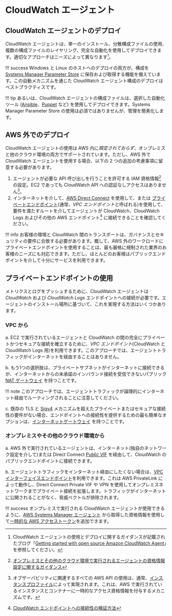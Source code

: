 # CloudWatch エージェント

## CloudWatch エージェントのデプロイ

CloudWatch エージェントは、単一のインストール、分散構成ファイルの使用、複数の構成ファイルのレイヤリング、完全な自動化を使用してデプロイできます。適切なアプローチはニーズによって異なります[^1]。

!!! success
	Windows と Linux のホストへのデプロイの両方が、構成を [Systems Manager Parameter Store](https://docs.aws.amazon.com/AmazonCloudWatch/latest/monitoring/install-CloudWatch-Agent-on-EC2-Instance-fleet.html) に保存および取得する機能を備えています。この自動メカニズムを通じた CloudWatch エージェント構成のデプロイはベストプラクティスです。

!!! tip
	あるいは、CloudWatch エージェントの構成ファイルは、選択した自動化ツール ([Ansible](https://www.ansible.com)、[Puppet](https://puppet.com) など) を使用してデプロイできます。Systems Manager Parameter Store の使用は必須ではありませんが、管理を簡素化します。

## AWS 外でのデプロイ

CloudWatch エージェントの使用は AWS 内に*限定されておらず*、オンプレミスと他のクラウド環境の両方でサポートされています。ただし、AWS 外で CloudWatch エージェントを使用する場合、以下の 2 つの追加の考慮事項に留意する必要があります。

1. エージェントが必要な API 呼び出しを行うことを許可する IAM 資格情報[^2] の設定。EC2 であっても CloudWatch API への認証なしアクセスはありません[^5]。
2. インターネットを介して、[AWS Direct Connect](https://aws.amazon.com/directconnect/) を使用して、または [プライベートエンドポイント](https://docs.aws.amazon.com/vpc/latest/privatelink/concepts.html)(通常、*VPC エンドポイント*と呼ばれる)を使用して、要件を満たすルートを介してエージェントが CloudWatch、CloudWatch Logs およびその他の AWS エンドポイント[^3] に接続できることを確認してください。

!!! info
	お客様の環境と CloudWatch 間のトランスポートは、ガバナンスとセキュリティの要件に合致する必要があります。概して、AWS 外のワークロードにプライベートエンドポイントを使用することは、最も厳格に規制された業界のお客様のニーズにも対応できます。ただし、ほとんどのお客様はパブリックエンドポイントを介して十分にサービスを利用できます。

## プライベートエンドポイントの使用

メトリクスとログをプッシュするために、CloudWatch エージェントは *CloudWatch* および *CloudWatch Logs* エンドポイントへの接続が必要です。エージェントのインストール場所に基づいて、これを実現する方法はいくつかあります。

### VPC から

a. EC2 で実行されているエージェントと CloudWatch の間の完全にプライベートかつセキュアな接続を確立するために、*VPC エンドポイント*(CloudWatch と CloudWatch Logs 用)を利用できます。このアプローチでは、エージェントトラフィックがインターネットを経由することはありません。

b. もう1つの選択肢は、プライベートサブネットがインターネットに接続できるが、インターネットからの未承諾のインバウンド接続を受信できないパブリック [NAT ゲートウェイ](https://docs.aws.amazon.com/vpc/latest/userguide/vpc-nat-gateway.html) を持つことです。

!!! note
	このアプローチでは、エージェントトラフィックが論理的にインターネット経由でルーティングされることに注意してください。

c. 既存の TLS と [Sigv4](https://docs.aws.amazon.com/general/latest/gr/signature-version-4.html) メカニズムを超えたプライベートまたはセキュアな接続性の要件がない場合、エンドポイントへの接続性を提供するための最も簡単なオプションは、[インターネットゲートウェイ](https://docs.aws.amazon.com/vpc/latest/userguide/VPC_Internet_Gateway.html) を持つことです。

### オンプレミスやその他のクラウド環境から

a. AWS 外で実行されているエージェントは、インターネット(独自のネットワーク設定を介して)または Direct Connect [Public VIF](https://docs.aws.amazon.com/directconnect/latest/UserGuide/WorkingWithVirtualInterfaces.html) を経由して、CloudWatch のパブリックエンドポイントに接続できます。

b. エージェントトラフィックをインターネット経由にしたくない場合は、[VPC インターフェイスエンドポイント](https://docs.aws.amazon.com/vpc/latest/userguide/vpce-interface.html)を利用できます。これは AWS PrivateLink によって動作し、Direct Connect Private VIF や VPN を使用してオンプレミスネットワークまでプライベート接続を拡張します。トラフィックがインターネットに公開されることがなく、脅威ベクトルが排除されます。

!!! success
	オンプレミスで実行される CloudWatch エージェントが使用できるように、[AWS Systems Manager エージェント](https://docs.aws.amazon.com/systems-manager/latest/userguide/ssm-agent.html) から取得した資格情報を使用して[一時的な AWS アクセストークン](https://aws.amazon.com/premiumsupport/knowledge-center/cloudwatch-on-premises-temp-credentials/)を追加できます。


[^1]: CloudWatch エージェントの使用とデプロイに関するガイダンスが記載されたブログ「[Getting started with open source Amazon CloudWatch Agent](https://aws.amazon.com/blogs/opensource/getting-started-with-open-source-amazon-cloudwatch-agent/)」を参照してください。


[^2]: [オンプレミスとその他のクラウド環境で実行されるエージェントの資格情報設定に関するガイダンス](https://docs.aws.amazon.com/AmazonCloudWatch/latest/monitoring/install-CloudWatch-Agent-commandline-fleet.html#install-CloudWatch-Agent-iam_user-first)

[^3]: [CloudWatch エンドポイントへの接続性の検証方法](https://docs.aws.amazon.com/AmazonCloudWatch/latest/monitoring/install-CloudWatch-Agent-commandline-fleet.html#install-CloudWatch-Agent-internet-access-first-cmd)

[^4]: [オンプレミスのプライベート接続に関するブログ](https://aws.amazon.com/blogs/networking-and-content-delivery/hybrid-networking-using-vpc-endpoints-aws-privatelink-and-amazon-cloudwatch-for-financial-services/)

[^5]: オブザーバビリティに関連するすべての AWS API の使用は、通常、[インスタンスプロファイル](https://docs.aws.amazon.com/IAM/latest/UserGuide/id_roles_use_switch-role-ec2_instance-profiles.html)によって実現されます。これは、AWS で実行されているインスタンスとコンテナーに一時的なアクセス資格情報を付与するメカニズムです。

